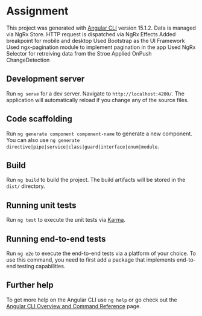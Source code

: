 # Assignment

This project was generated with [Angular CLI](https://github.com/angular/angular-cli) version 15.1.2.
Data is managed via NgRx Store.
HTTP request is dispatched via NgRx Effects
Added breakpoint for mobile and desktop
Used Bootstrap as the UI Framework
Used ngx-pagination module to implement pagination in the app
Used NgRx Selector for retreiving data from the Stroe
Applied OnPush ChangeDetection

## Development server

Run `ng serve` for a dev server. Navigate to `http://localhost:4200/`. The application will automatically reload if you change any of the source files.

## Code scaffolding

Run `ng generate component component-name` to generate a new component. You can also use `ng generate directive|pipe|service|class|guard|interface|enum|module`.

## Build

Run `ng build` to build the project. The build artifacts will be stored in the `dist/` directory.

## Running unit tests

Run `ng test` to execute the unit tests via [Karma](https://karma-runner.github.io).

## Running end-to-end tests

Run `ng e2e` to execute the end-to-end tests via a platform of your choice. To use this command, you need to first add a package that implements end-to-end testing capabilities.

## Further help

To get more help on the Angular CLI use `ng help` or go check out the [Angular CLI Overview and Command Reference](https://angular.io/cli) page.
